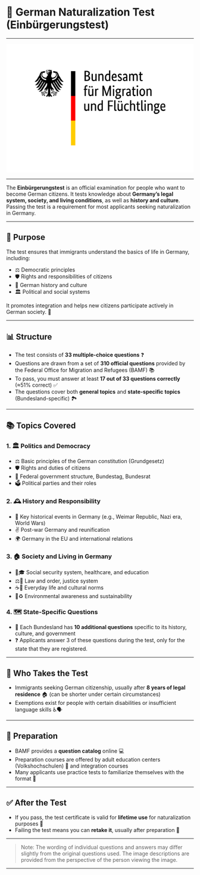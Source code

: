 # 📝 German Naturalization Test (Einbürgerungstest)

---

![Bundesamt für Migration und Flüchtlinge](../assets/images/bundesamt-fuer-migration-und-fluechtlinge.png)

---

The **Einbürgerungstest** is an official examination for people who want to become German citizens. It tests knowledge about **Germany’s legal system, society, and living conditions**, as well as **history and culture**. Passing the test is a requirement for most applicants seeking naturalization in Germany.

---

## **🎯 Purpose**

The test ensures that immigrants understand the basics of life in Germany, including:

* ⚖️ Democratic principles
* 🛡️ Rights and responsibilities of citizens
* 📜 German history and culture
* 🏛️ Political and social systems

It promotes integration and helps new citizens participate actively in German society. 🤝

---

## **📊 Structure**

* The test consists of **33 multiple-choice questions** ❓
* Questions are drawn from a set of **310 official questions** provided by the Federal Office for Migration and Refugees (BAMF) 📚
* To pass, you must answer at least **17 out of 33 questions correctly** (≈51% correct) ✅
* The questions cover both **general topics** and **state-specific topics** (Bundesland-specific) 🏞️

---

## **📚 Topics Covered**

### 1. **🏛️ Politics and Democracy**

* ⚖️ Basic principles of the German constitution (Grundgesetz)
* 🛡️ Rights and duties of citizens
* 🏢 Federal government structure, Bundestag, Bundesrat
* 🗳️ Political parties and their roles

### 2. **🕰️ History and Responsibility**

* 📜 Key historical events in Germany (e.g., Weimar Republic, Nazi era, World Wars)
* ✌️ Post-war Germany and reunification
* 🌍 Germany in the EU and international relations

### 3. **🏠 Society and Living in Germany** 

* 🏥🎓 Social security system, healthcare, and education
* ⚖️🚓 Law and order, justice system
* ☕🎉 Everyday life and cultural norms
* 🌱♻️ Environmental awareness and sustainability

### 4. **🗺️ State-Specific Questions** 

* 🏰 Each Bundesland has **10 additional questions** specific to its history, culture, and government 
* ❓ Applicants answer 3 of these questions during the test, only for the state that they are registered.

---

## **👤 Who Takes the Test**

* Immigrants seeking German citizenship, usually after **8 years of legal residence** 🏠 (can be shorter under certain circumstances)
* Exemptions exist for people with certain disabilities or insufficient language skills ♿🗣️

---

## **📖 Preparation**

* BAMF provides a **question catalog** online 💻
* Preparation courses are offered by adult education centers (Volkshochschulen) 🏫 and integration courses
* Many applicants use practice tests to familiarize themselves with the format 📝

---

## **✅ After the Test**

* If you pass, the test certificate is valid for **lifetime use** for naturalization purposes 🏅
* Failing the test means you can **retake it**, usually after preparation 🔄

---

> Note: The wording of individual questions and answers may differ slightly from the original questions used.
> The image descriptions are provided from the perspective of the person viewing the image.

---